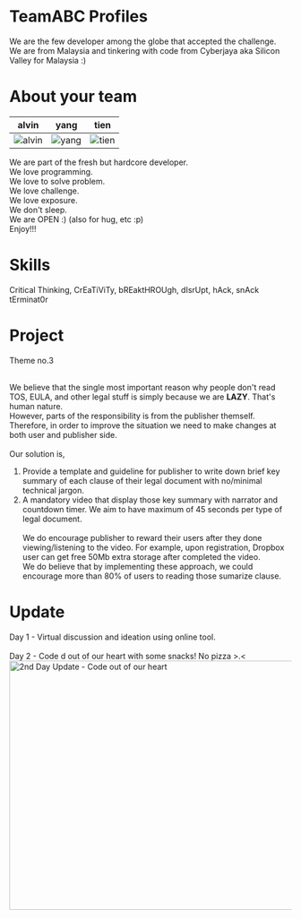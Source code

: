 TeamABC Profiles
================
We are the few developer among the globe that accepted the challenge. <br>
We are from Malaysia and tinkering with code from Cyberjaya aka Silicon Valley for Malaysia :)


About your team
===========================
| alvin | yang | tien |
|--- |--- |--- |
| ![alvin](https://farm8.staticflickr.com/7505/15333562263_a7d5dfb1da_n.jpg) | ![yang](https://farm8.staticflickr.com/7489/15953185125_cf8afbba46_n.jpg) | ![tien](https://farm8.staticflickr.com/7473/15767155129_db1bba3e10_n.jpg) | 

We are part of the fresh but hardcore developer.<br>
We love programming.<br>
We love to solve problem.<br>
We love challenge.<br>
We love exposure.<br>
We don't sleep.<br>
We are OPEN :) (also for hug, etc :p)<br>
Enjoy!!!<br>

Skills
=======
Critical Thinking, CrEaTiViTy, bREaktHROUgh, dIsrUpt, hAck, snAck tErminat0r<br>

Project
=======
Theme no.3<br><br>

We believe that the single most important reason why people don't read TOS, EULA, and other legal stuff is simply because
we are <strong>LAZY</strong>. That's human nature.<br> 
However, parts of the responsibility is from the publisher themself. Therefore, in order to improve the situation we need to make changes at both user and publisher side.<br><br>
Our solution is,<br> 
1. Provide a template and guideline for publisher to write down brief key summary of each clause of their legal document with no/minimal technical jargon.<br>
2. A mandatory video that display those key summary with narrator and countdown timer. We aim to have maximum of 45 seconds per type of legal document. 
<br><br>
We do encourage publisher to reward their users after they done viewing/listening to the video. For example, upon registration, Dropbox user can get free 50Mb extra storage after completed the video.<br>
We do believe that by implementing these approach, we could encourage more than 80% of users to reading those sumarize clause.<br>

Update
======
Day 1 - Virtual discussion and ideation using online tool.<br><br>
Day 2 - Code d out of our heart with some snacks! No pizza >.< <br>
<img width="600" height="445" src='https://scontent-a-kul.xx.fbcdn.net/hphotos-xpa1/t31.0-8/10828108_10152424824026954_8965702877847762495_o.jpg' alt='2nd Day Update - Code out of our heart'/>
<br>

